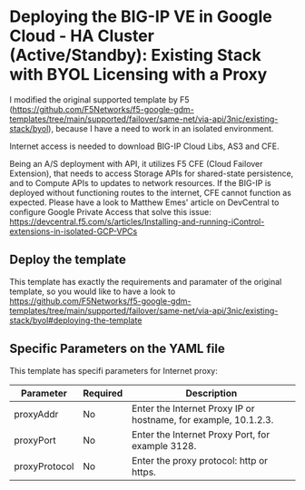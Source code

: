 # Deploying the BIG-IP VE in Google Cloud - HA Cluster (Active/Standby): Existing Stack with BYOL Licensing with a Proxy

I modified the original supported template by F5 (https://github.com/F5Networks/f5-google-gdm-templates/tree/main/supported/failover/same-net/via-api/3nic/existing-stack/byol), because I have a need to work in an isolated environment.

Internet access is needed to download BIG-IP Cloud Libs, AS3 and CFE.

Being an A/S deployment with API, it utilizes F5 CFE (Cloud Failover Extension), that needs to access Storage APIs for shared-state persistence, and to Compute APIs to updates to network resources. If the BIG-IP is deployed without functioning routes to the internet, CFE cannot function as expected.
Please have a look to Matthew Emes' article on DevCentral to configure Google Private Access that solve this issue: https://devcentral.f5.com/s/articles/Installing-and-running-iControl-extensions-in-isolated-GCP-VPCs

## Deploy the template

This template has exactly the requirements and paramater of the original template, so you would like to have a look to https://github.com/F5Networks/f5-google-gdm-templates/tree/main/supported/failover/same-net/via-api/3nic/existing-stack/byol#deploying-the-template

## Specific Parameters on the YAML file

This template has specifi parameters for Internet proxy:


Parameter | Required | Description
--- | --- | ---
proxyAddr | No | Enter the Internet Proxy IP or hostname, for example, 10.1.2.3.
proxyPort | No | Enter the Internet Proxy Port, for example 3128.
proxyProtocol | No | Enter the proxy protocol: http or https.







